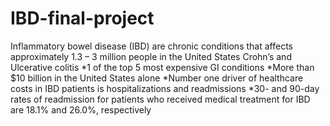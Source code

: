 # IBD-final-project

Inflammatory bowel disease (IBD) are chronic conditions that affects approximately 1.3 – 3 million people in the United States
Crohn’s and Ulcerative colitis
*1 of the top 5 most expensive GI conditions
*More than $10 billion in the United States alone
*Number one driver of healthcare costs in IBD patients is hospitalizations and readmissions
*30- and 90-day rates of readmission for patients who received medical treatment for IBD are 18.1% and 26.0%, respectively
